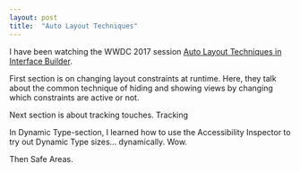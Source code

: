 ```yaml
---
layout: post
title:  "Auto Layout Techniques"
---
```


I have been watching the WWDC 2017 session [Auto Layout Techniques in Interface Builder](https://developer.apple.com/videos/play/wwdc2017/412/).  

First section is on changing layout constraints at runtime. Here, they talk about the common technique of hiding and showing views by  changing which constraints are active or not. 

Next section is about tracking touches. Tracking 

In Dynamic Type-section, I learned how to use the Accessibility Inspector to try out Dynamic Type sizes... dynamically. Wow.

Then Safe Areas.

